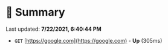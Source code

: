 # 📖 Summary
Last updated: **7/22/2021, 6:40:44 PM**

- `GET` [https://google.com](https://google.com) - **Up** (305ms)
